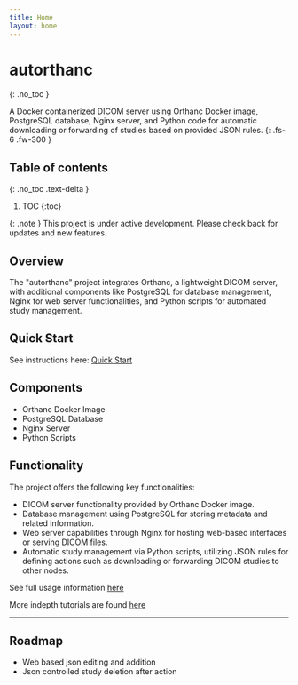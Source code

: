 ```yaml
---
title: Home
layout: home
---
```


# autorthanc
{: .no_toc }

A Docker containerized DICOM server using Orthanc Docker image, PostgreSQL database, Nginx server, and Python code for automatic downloading or forwarding of studies based on provided JSON rules.
{: .fs-6 .fw-300 }

## Table of contents
{: .no_toc .text-delta }

1. TOC
{:toc}


{: .note }
This project is under active development. Please check back for updates and new features. 

## Overview

The "autorthanc" project integrates Orthanc, a lightweight DICOM server, with additional components like PostgreSQL for database management, Nginx for web server functionalities, and Python scripts for automated study management.
    
## Quick Start

See instructions here: [Quick Start](/quickstart/)

## Components

- Orthanc Docker Image
- PostgreSQL Database
- Nginx Server
- Python Scripts

    
## Functionality

The project offers the following key functionalities:

- DICOM server functionality provided by Orthanc Docker image.
- Database management using PostgreSQL for storing metadata and related information.
- Web server capabilities through Nginx for hosting web-based interfaces or serving DICOM files.
- Automatic study management via Python scripts, utilizing JSON rules for defining actions such as downloading or forwarding DICOM studies to other nodes.
  

See full usage information [here](/usage/)

More indepth tutorials are found [here](/tutorial/)

----

## Roadmap

- Web based json editing and addition
- Json controlled study deletion after action

